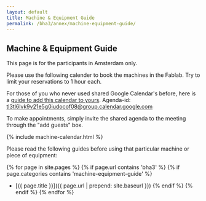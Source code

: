 ```yaml
---
layout: default
title: Machine & Equipment Guide
permalink: /bha3/annex/machine-equipment-guide/
---
```


## Machine & Equipment Guide

This page is for the participants in Amsterdam only.

Please use the following calender to book the machines in the Fablab. Try to limit your reservations to 1 hour each.

For those of you who never used shared Google Calendar's before, here is a [guide to add this calendar to yours](https://support.google.com/calendar/answer/37100?hl=en&rd=1).
Agenda-id: tl3tl6lvk9v21e5g0iudocof08@group.calendar.google.com

To make appointments, simply invite the shared agenda to the meeting through the "add guests" box.

{% include machine-calendar.html %}

Please read the following guides before using that particular machine or piece of equipment:

{% for page in site.pages %}
{% if page.url contains 'bha3' %}
{% if page.categories contains 'machine-equipment-guide' %}
* [{{ page.title }}]({{ page.url | prepend: site.baseurl }})
{% endif %}
{% endif %}
{% endfor %}
